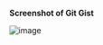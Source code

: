**Screenshot of Git Gist**


![image](https://user-images.githubusercontent.com/49791498/81738860-4b702c00-9492-11ea-8825-d098dd7fbab4.png)
